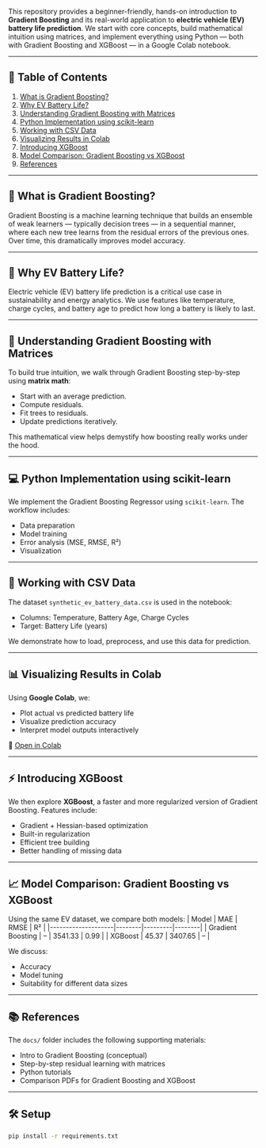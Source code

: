 
This repository provides a beginner-friendly, hands-on introduction to **Gradient Boosting** and its real-world application to **electric vehicle (EV) battery life prediction**. We start with core concepts, build mathematical intuition using matrices, and implement everything using Python — both with Gradient Boosting and XGBoost — in a Google Colab notebook.

---

## 📘 Table of Contents
1. [What is Gradient Boosting?](#what-is-gradient-boosting)
2. [Why EV Battery Life?](#why-ev-battery-life)
3. [Understanding Gradient Boosting with Matrices](#understanding-gradient-boosting-with-matrices)
4. [Python Implementation using scikit-learn](#python-implementation-using-scikit-learn)
5. [Working with CSV Data](#working-with-csv-data)
6. [Visualizing Results in Colab](#visualizing-results-in-colab)
7. [Introducing XGBoost](#introducing-xgboost)
8. [Model Comparison: Gradient Boosting vs XGBoost](#model-comparison-gradient-boosting-vs-xgboost)
9. [References](#references)

---

## 📌 What is Gradient Boosting?

Gradient Boosting is a machine learning technique that builds an ensemble of weak learners — typically decision trees — in a sequential manner, where each new tree learns from the residual errors of the previous ones. Over time, this dramatically improves model accuracy.

---

## 🔋 Why EV Battery Life?

Electric vehicle (EV) battery life prediction is a critical use case in sustainability and energy analytics. We use features like temperature, charge cycles, and battery age to predict how long a battery is likely to last.

---

## 🧠 Understanding Gradient Boosting with Matrices

To build true intuition, we walk through Gradient Boosting step-by-step using **matrix math**:
- Start with an average prediction.
- Compute residuals.
- Fit trees to residuals.
- Update predictions iteratively.

This mathematical view helps demystify how boosting really works under the hood.

---

## 💻 Python Implementation using scikit-learn

We implement the Gradient Boosting Regressor using `scikit-learn`. The workflow includes:
- Data preparation
- Model training
- Error analysis (MSE, RMSE, R²)
- Visualization

---

## 📂 Working with CSV Data

The dataset `synthetic_ev_battery_data.csv` is used in the notebook:
- Columns: Temperature, Battery Age, Charge Cycles
- Target: Battery Life (years)

We demonstrate how to load, preprocess, and use this data for prediction.

---

## 📊 Visualizing Results in Colab

Using **Google Colab**, we:
- Plot actual vs predicted battery life
- Visualize prediction accuracy
- Interpret model outputs interactively

📎 [Open in Colab](https://colab.research.google.com/github/your-username/ev-battery-life-prediction/blob/main/notebooks/ev_battery_life_modeling.ipynb)

---

## ⚡ Introducing XGBoost

We then explore **XGBoost**, a faster and more regularized version of Gradient Boosting. Features include:
- Gradient + Hessian-based optimization
- Built-in regularization
- Efficient tree building
- Better handling of missing data

---

## 📈 Model Comparison: Gradient Boosting vs XGBoost

Using the same EV dataset, we compare both models:
| Model              | MAE   | RMSE   | R²    |
|--------------------|--------|---------|--------|
| Gradient Boosting  | –      | 3541.33 | 0.99   |
| XGBoost            | 45.37  | 3407.65 | –      |

We discuss:
- Accuracy
- Model tuning
- Suitability for different data sizes

---

## 📚 References

The `docs/` folder includes the following supporting materials:
- Intro to Gradient Boosting (conceptual)
- Step-by-step residual learning with matrices
- Python tutorials
- Comparison PDFs for Gradient Boosting and XGBoost

---

## 🛠️ Setup

```bash
pip install -r requirements.txt

